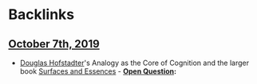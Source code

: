 
# Backlinks
## [October 7th, 2019](<October 7th, 2019.md>)
- [Douglas Hofstadter](<Douglas Hofstadter.md>)'s Analogy as the Core of Cognition and the larger book [Surfaces and Essences](<Surfaces and Essences.md>)
                            - **[Open Question](<Open Question.md>):**

